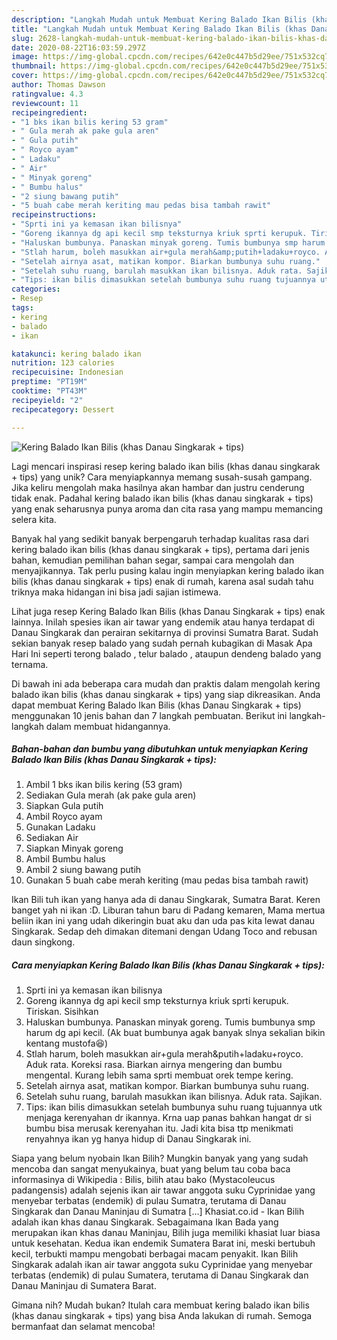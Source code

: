 ```yaml
---
description: "Langkah Mudah untuk Membuat Kering Balado Ikan Bilis (khas Danau Singkarak + tips) Anti Gagal"
title: "Langkah Mudah untuk Membuat Kering Balado Ikan Bilis (khas Danau Singkarak + tips) Anti Gagal"
slug: 2628-langkah-mudah-untuk-membuat-kering-balado-ikan-bilis-khas-danau-singkarak-tips-anti-gagal
date: 2020-08-22T16:03:59.297Z
image: https://img-global.cpcdn.com/recipes/642e0c447b5d29ee/751x532cq70/kering-balado-ikan-bilis-khas-danau-singkarak-tips-foto-resep-utama.jpg
thumbnail: https://img-global.cpcdn.com/recipes/642e0c447b5d29ee/751x532cq70/kering-balado-ikan-bilis-khas-danau-singkarak-tips-foto-resep-utama.jpg
cover: https://img-global.cpcdn.com/recipes/642e0c447b5d29ee/751x532cq70/kering-balado-ikan-bilis-khas-danau-singkarak-tips-foto-resep-utama.jpg
author: Thomas Dawson
ratingvalue: 4.3
reviewcount: 11
recipeingredient:
- "1 bks ikan bilis kering 53 gram"
- " Gula merah ak pake gula aren"
- " Gula putih"
- " Royco ayam"
- " Ladaku"
- " Air"
- " Minyak goreng"
- " Bumbu halus"
- "2 siung bawang putih"
- "5 buah cabe merah keriting mau pedas bisa tambah rawit"
recipeinstructions:
- "Sprti ini ya kemasan ikan bilisnya"
- "Goreng ikannya dg api kecil smp teksturnya kriuk sprti kerupuk. Tiriskan. Sisihkan"
- "Haluskan bumbunya. Panaskan minyak goreng. Tumis bumbunya smp harum dg api kecil. (Ak buat bumbunya agak banyak slnya sekalian bikin kentang mustofa😆)"
- "Stlah harum, boleh masukkan air+gula merah&amp;putih+ladaku+royco. Aduk rata. Koreksi rasa. Biarkan airnya mengering dan bumbu mengental. Kurang lebih sama sprti membuat orek tempe kering."
- "Setelah airnya asat, matikan kompor. Biarkan bumbunya suhu ruang."
- "Setelah suhu ruang, barulah masukkan ikan bilisnya. Aduk rata. Sajikan."
- "Tips: ikan bilis dimasukkan setelah bumbunya suhu ruang tujuannya utk menjaga kerenyahan dr ikannya. Krna uap panas bahkan hangat dr si bumbu bisa merusak kerenyahan itu. Jadi kita bisa ttp menikmati renyahnya ikan yg hanya hidup di Danau Singkarak ini."
categories:
- Resep
tags:
- kering
- balado
- ikan

katakunci: kering balado ikan 
nutrition: 123 calories
recipecuisine: Indonesian
preptime: "PT19M"
cooktime: "PT43M"
recipeyield: "2"
recipecategory: Dessert

---
```



![Kering Balado Ikan Bilis (khas Danau Singkarak + tips)](https://img-global.cpcdn.com/recipes/642e0c447b5d29ee/751x532cq70/kering-balado-ikan-bilis-khas-danau-singkarak-tips-foto-resep-utama.jpg)

Lagi mencari inspirasi resep kering balado ikan bilis (khas danau singkarak + tips) yang unik? Cara menyiapkannya memang susah-susah gampang. Jika keliru mengolah maka hasilnya akan hambar dan justru cenderung tidak enak. Padahal kering balado ikan bilis (khas danau singkarak + tips) yang enak seharusnya punya aroma dan cita rasa yang mampu memancing selera kita.

Banyak hal yang sedikit banyak berpengaruh terhadap kualitas rasa dari kering balado ikan bilis (khas danau singkarak + tips), pertama dari jenis bahan, kemudian pemilihan bahan segar, sampai cara mengolah dan menyajikannya. Tak perlu pusing kalau ingin menyiapkan kering balado ikan bilis (khas danau singkarak + tips) enak di rumah, karena asal sudah tahu triknya maka hidangan ini bisa jadi sajian istimewa.

Lihat juga resep Kering Balado Ikan Bilis (khas Danau Singkarak + tips) enak lainnya. Inilah spesies ikan air tawar yang endemik atau hanya terdapat di Danau Singkarak dan perairan sekitarnya di provinsi Sumatra Barat. Sudah sekian banyak resep balado yang sudah pernah kubagikan di Masak Apa Hari Ini seperti terong balado , telur balado , ataupun dendeng balado yang ternama.


Di bawah ini ada beberapa cara mudah dan praktis dalam mengolah kering balado ikan bilis (khas danau singkarak + tips) yang siap dikreasikan. Anda dapat membuat Kering Balado Ikan Bilis (khas Danau Singkarak + tips) menggunakan 10 jenis bahan dan 7 langkah pembuatan. Berikut ini langkah-langkah dalam membuat hidangannya.

<!--inarticleads1-->

##### Bahan-bahan dan bumbu yang dibutuhkan untuk menyiapkan Kering Balado Ikan Bilis (khas Danau Singkarak + tips):

1. Ambil 1 bks ikan bilis kering (53 gram)
1. Sediakan  Gula merah (ak pake gula aren)
1. Siapkan  Gula putih
1. Ambil  Royco ayam
1. Gunakan  Ladaku
1. Sediakan  Air
1. Siapkan  Minyak goreng
1. Ambil  Bumbu halus
1. Ambil 2 siung bawang putih
1. Gunakan 5 buah cabe merah keriting (mau pedas bisa tambah rawit)


Ikan Bili tuh ikan yang hanya ada di danau Singkarak, Sumatra Barat. Keren banget yah ni ikan :D. Liburan tahun baru di Padang kemaren, Mama mertua beliin ikan ini yang udah dikeringin buat aku dan uda pas kita lewat danau Singkarak. Sedap deh dimakan ditemani dengan Udang Toco and rebusan daun singkong. 

<!--inarticleads2-->

##### Cara menyiapkan Kering Balado Ikan Bilis (khas Danau Singkarak + tips):

1. Sprti ini ya kemasan ikan bilisnya
1. Goreng ikannya dg api kecil smp teksturnya kriuk sprti kerupuk. Tiriskan. Sisihkan
1. Haluskan bumbunya. Panaskan minyak goreng. Tumis bumbunya smp harum dg api kecil. (Ak buat bumbunya agak banyak slnya sekalian bikin kentang mustofa😆)
1. Stlah harum, boleh masukkan air+gula merah&amp;putih+ladaku+royco. Aduk rata. Koreksi rasa. Biarkan airnya mengering dan bumbu mengental. Kurang lebih sama sprti membuat orek tempe kering.
1. Setelah airnya asat, matikan kompor. Biarkan bumbunya suhu ruang.
1. Setelah suhu ruang, barulah masukkan ikan bilisnya. Aduk rata. Sajikan.
1. Tips: ikan bilis dimasukkan setelah bumbunya suhu ruang tujuannya utk menjaga kerenyahan dr ikannya. Krna uap panas bahkan hangat dr si bumbu bisa merusak kerenyahan itu. Jadi kita bisa ttp menikmati renyahnya ikan yg hanya hidup di Danau Singkarak ini.


Siapa yang belum nyobain Ikan Bilih? Mungkin banyak yang yang sudah mencoba dan sangat menyukainya, buat yang belum tau coba baca informasinya di Wikipedia : Bilis, bilih atau bako (Mystacoleucus padangensis) adalah sejenis ikan air tawar anggota suku Cyprinidae yang menyebar terbatas (endemik) di pulau Sumatra, terutama di Danau Singkarak dan Danau Maninjau di Sumatra […] Khasiat.co.id - Ikan Bilih adalah ikan khas danau Singkarak. Sebagaimana Ikan Bada yang merupakan ikan khas danau Maninjau, Bilih juga memiliki khasiat luar biasa untuk kesehatan. Kedua ikan endemik Sumatera Barat ini, meski bertubuh kecil, terbukti mampu mengobati berbagai macam penyakit. Ikan Bilih Singkarak adalah ikan air tawar anggota suku Cyprinidae yang menyebar terbatas (endemik) di pulau Sumatera, terutama di Danau Singkarak dan Danau Maninjau di Sumatera Barat. 

Gimana nih? Mudah bukan? Itulah cara membuat kering balado ikan bilis (khas danau singkarak + tips) yang bisa Anda lakukan di rumah. Semoga bermanfaat dan selamat mencoba!

